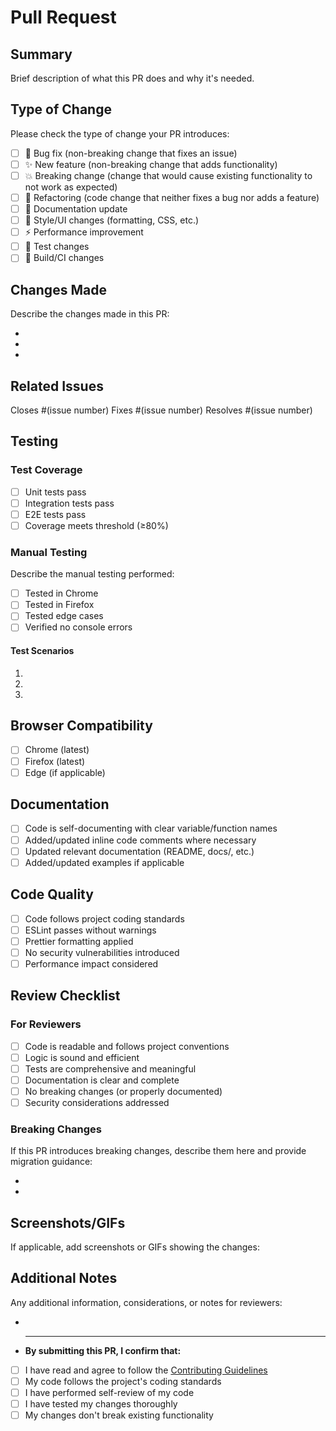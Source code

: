 # Pull Request

## Summary

Brief description of what this PR does and why it's needed.

## Type of Change

Please check the type of change your PR introduces:

- [ ] 🐛 Bug fix (non-breaking change that fixes an issue)
- [ ] ✨ New feature (non-breaking change that adds functionality)
- [ ] 💥 Breaking change (change that would cause existing functionality to not work as expected)
- [ ] 🔧 Refactoring (code change that neither fixes a bug nor adds a feature)
- [ ] 📝 Documentation update
- [ ] 🎨 Style/UI changes (formatting, CSS, etc.)
- [ ] ⚡ Performance improvement
- [ ] 🧪 Test changes
- [ ] 🔨 Build/CI changes

## Changes Made

Describe the changes made in this PR:

-
-
-

## Related Issues

Closes #(issue number)
Fixes #(issue number)
Resolves #(issue number)

## Testing

### Test Coverage

- [ ] Unit tests pass
- [ ] Integration tests pass
- [ ] E2E tests pass
- [ ] Coverage meets threshold (≥80%)

### Manual Testing

Describe the manual testing performed:

- [ ] Tested in Chrome
- [ ] Tested in Firefox
- [ ] Tested edge cases
- [ ] Verified no console errors

#### Test Scenarios

1.
2.
3.

## Browser Compatibility

- [ ] Chrome (latest)
- [ ] Firefox (latest)
- [ ] Edge (if applicable)

## Documentation

- [ ] Code is self-documenting with clear variable/function names
- [ ] Added/updated inline code comments where necessary
- [ ] Updated relevant documentation (README, docs/, etc.)
- [ ] Added/updated examples if applicable

## Code Quality

- [ ] Code follows project coding standards
- [ ] ESLint passes without warnings
- [ ] Prettier formatting applied
- [ ] No security vulnerabilities introduced
- [ ] Performance impact considered

## Review Checklist

### For Reviewers

- [ ] Code is readable and follows project conventions
- [ ] Logic is sound and efficient
- [ ] Tests are comprehensive and meaningful
- [ ] Documentation is clear and complete
- [ ] No breaking changes (or properly documented)
- [ ] Security considerations addressed

### Breaking Changes

If this PR introduces breaking changes, describe them here and provide migration guidance:

-
-

## Screenshots/GIFs

If applicable, add screenshots or GIFs showing the changes:

<!--
Add images here:
![Description](image-url)
-->

## Additional Notes

Any additional information, considerations, or notes for reviewers:

-
- ***

  **By submitting this PR, I confirm that:**

- [ ] I have read and agree to follow the [Contributing Guidelines](CONTRIBUTING.md)
- [ ] My code follows the project's coding standards
- [ ] I have performed self-review of my code
- [ ] I have tested my changes thoroughly
- [ ] My changes don't break existing functionality
